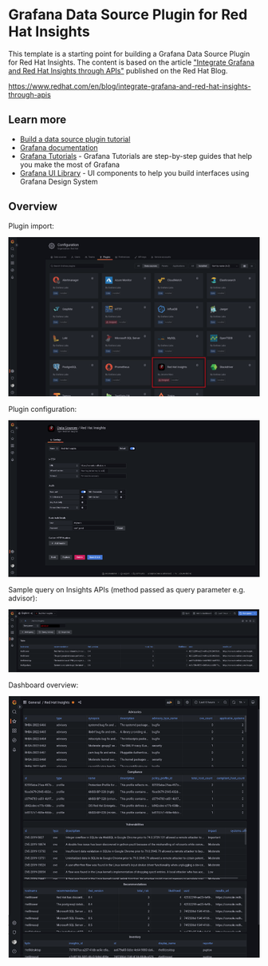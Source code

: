 # Grafana Data Source Plugin for Red Hat Insights

This template is a starting point for building a Grafana Data Source Plugin for Red Hat Insights. The content is based on the article ["Integrate Grafana and Red Hat Insights through APIs"](https://www.redhat.com/en/blog/integrate-grafana-and-red-hat-insights-through-apis) published on the Red Hat Blog.

https://www.redhat.com/en/blog/integrate-grafana-and-red-hat-insights-through-apis

## Learn more

- [Build a data source plugin tutorial](https://grafana.com/tutorials/build-a-data-source-plugin)
- [Grafana documentation](https://grafana.com/docs/)
- [Grafana Tutorials](https://grafana.com/tutorials/) - Grafana Tutorials are step-by-step guides that help you make the most of Grafana
- [Grafana UI Library](https://developers.grafana.com/ui) - UI components to help you build interfaces using Grafana Design System

## Overview

Plugin import:

![alt text](/images/image4.png "Plugin import")

Plugin configuration:

![alt text](/images/image2.png "Plugin configuration")

Sample query on Insights APIs (method passed as query parameter e.g. advisor):

![alt text](/images/image5.png "Host list")

Dashboard overview:

![alt text](/images/image1.png "Recommendations and vulnerabilities overview")
